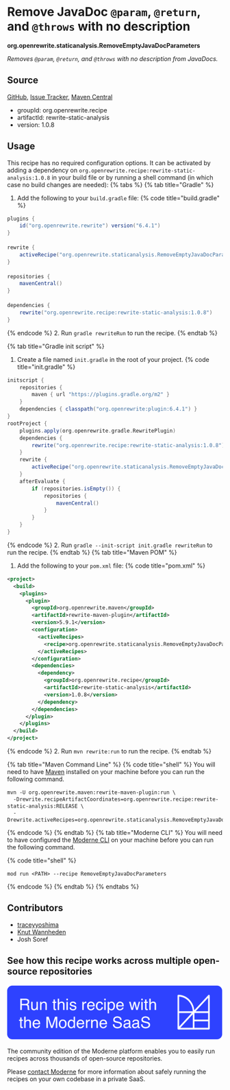 # Remove JavaDoc `@param`, `@return`, and `@throws` with no description

**org.openrewrite.staticanalysis.RemoveEmptyJavaDocParameters**

_Removes `@param`, `@return`, and `@throws` with no description from JavaDocs._

## Source

[GitHub](https://github.com/openrewrite/rewrite-static-analysis/blob/main/src/main/java/org/openrewrite/staticanalysis/RemoveEmptyJavaDocParameters.java), [Issue Tracker](https://github.com/openrewrite/rewrite-static-analysis/issues), [Maven Central](https://central.sonatype.com/artifact/org.openrewrite.recipe/rewrite-static-analysis/1.0.8/jar)

* groupId: org.openrewrite.recipe
* artifactId: rewrite-static-analysis
* version: 1.0.8


## Usage

This recipe has no required configuration options. It can be activated by adding a dependency on `org.openrewrite.recipe:rewrite-static-analysis:1.0.8` in your build file or by running a shell command (in which case no build changes are needed): 
{% tabs %}
{% tab title="Gradle" %}
1. Add the following to your `build.gradle` file:
{% code title="build.gradle" %}
```groovy
plugins {
    id("org.openrewrite.rewrite") version("6.4.1")
}

rewrite {
    activeRecipe("org.openrewrite.staticanalysis.RemoveEmptyJavaDocParameters")
}

repositories {
    mavenCentral()
}

dependencies {
    rewrite("org.openrewrite.recipe:rewrite-static-analysis:1.0.8")
}
```
{% endcode %}
2. Run `gradle rewriteRun` to run the recipe.
{% endtab %}

{% tab title="Gradle init script" %}
1. Create a file named `init.gradle` in the root of your project.
{% code title="init.gradle" %}
```groovy
initscript {
    repositories {
        maven { url "https://plugins.gradle.org/m2" }
    }
    dependencies { classpath("org.openrewrite:plugin:6.4.1") }
}
rootProject {
    plugins.apply(org.openrewrite.gradle.RewritePlugin)
    dependencies {
        rewrite("org.openrewrite.recipe:rewrite-static-analysis:1.0.8")
    }
    rewrite {
        activeRecipe("org.openrewrite.staticanalysis.RemoveEmptyJavaDocParameters")
    }
    afterEvaluate {
        if (repositories.isEmpty()) {
            repositories {
                mavenCentral()
            }
        }
    }
}
```
{% endcode %}
2. Run `gradle --init-script init.gradle rewriteRun` to run the recipe.
{% endtab %}
{% tab title="Maven POM" %}
1. Add the following to your `pom.xml` file:
{% code title="pom.xml" %}
```xml
<project>
  <build>
    <plugins>
      <plugin>
        <groupId>org.openrewrite.maven</groupId>
        <artifactId>rewrite-maven-plugin</artifactId>
        <version>5.9.1</version>
        <configuration>
          <activeRecipes>
            <recipe>org.openrewrite.staticanalysis.RemoveEmptyJavaDocParameters</recipe>
          </activeRecipes>
        </configuration>
        <dependencies>
          <dependency>
            <groupId>org.openrewrite.recipe</groupId>
            <artifactId>rewrite-static-analysis</artifactId>
            <version>1.0.8</version>
          </dependency>
        </dependencies>
      </plugin>
    </plugins>
  </build>
</project>
```
{% endcode %}
2. Run `mvn rewrite:run` to run the recipe.
{% endtab %}

{% tab title="Maven Command Line" %}
{% code title="shell" %}
You will need to have [Maven](https://maven.apache.org/download.cgi) installed on your machine before you can run the following command.

```shell
mvn -U org.openrewrite.maven:rewrite-maven-plugin:run \
  -Drewrite.recipeArtifactCoordinates=org.openrewrite.recipe:rewrite-static-analysis:RELEASE \
  -Drewrite.activeRecipes=org.openrewrite.staticanalysis.RemoveEmptyJavaDocParameters
```
{% endcode %}
{% endtab %}
{% tab title="Moderne CLI" %}
You will need to have configured the [Moderne CLI](https://docs.moderne.io/moderne-cli/cli-intro) on your machine before you can run the following command.

{% code title="shell" %}
```shell
mod run <PATH> --recipe RemoveEmptyJavaDocParameters
```
{% endcode %}
{% endtab %}
{% endtabs %}

## Contributors
* [traceyyoshima](mailto:tracey.yoshima@gmail.com)
* [Knut Wannheden](mailto:knut@moderne.io)
* Josh Soref


## See how this recipe works across multiple open-source repositories

[![Moderne Link Image](/.gitbook/assets/ModerneRecipeButton.png)](https://app.moderne.io/recipes/org.openrewrite.staticanalysis.RemoveEmptyJavaDocParameters)

The community edition of the Moderne platform enables you to easily run recipes across thousands of open-source repositories.

Please [contact Moderne](https://moderne.io/product) for more information about safely running the recipes on your own codebase in a private SaaS.
